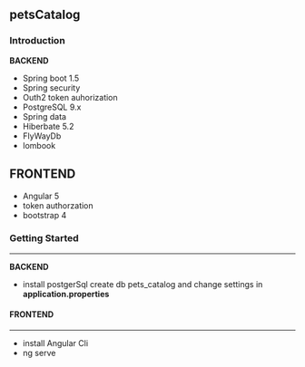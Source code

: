 ## **petsCatalog**
### Introduction
**BACKEND**
- Spring boot 1.5
- Spring security
- Outh2 token auhorization
- PostgreSQL 9.x
- Spring data
- Hiberbate 5.2
- FlyWayDb
- lombook

 **FRONTEND**
------------
- Angular 5
- token authorzation
- bootstrap 4

### Getting Started

------------
**BACKEND**
- install postgerSql
create db pets_catalog and change settings in  **application.properties** 

#### **FRONTEND**
----
- install Angular Cli
- ng serve


